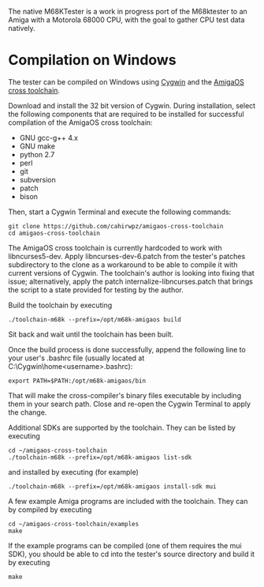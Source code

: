 The native M68KTester is a work in progress port of the M68ktester to an Amiga
with a Motorola 68000 CPU, with the goal to gather CPU test data natively.

Compilation on Windows
======================

The tester can be compiled on Windows using [Cygwin](https://www.cygwin.com/) and
the [AmigaOS cross toolchain](https://github.com/cahirwpz/amigaos-cross-toolchain/).

Download and install the 32 bit version of Cygwin. During installation, select the following
components that are required to be installed for successful compilation of the AmigaOS cross
toolchain:
- GNU gcc-g++ 4.x
- GNU make
- python 2.7
- perl
- git
- subversion
- patch
- bison

Then, start a Cygwin Terminal and execute the following commands:

	git clone https://github.com/cahirwpz/amigaos-cross-toolchain
    cd amigaos-cross-toolchain

The AmigaOS cross toolchain is currently hardcoded to work with libncurses5-dev.
Apply libncurses-dev-6.patch from the tester's patches subdirectory to the clone
as a workaround to be able to compile it with current versions of Cygwin. The
toolchain's author is looking into fixing that issue; alternatively, apply the
patch internalize-libncurses.patch that brings the script to a state provided
for testing by the author.

Build the toolchain by executing

    ./toolchain-m68k --prefix=/opt/m68k-amigaos build

Sit back and wait until the toolchain has been built. 

Once the build process is done successfully, append the following line to your
user's .bashrc file (usually located at C:\Cygwin\home\<username>\.bashrc):

    export PATH=$PATH:/opt/m68k-amigaos/bin
    
That will make the cross-compiler's binary files executable by including them in
your search path. Close and re-open the Cygwin Terminal to apply the change.
    
Additional SDKs are supported by the toolchain. They can be listed by executing

    cd ~/amigaos-cross-toolchain
    ./toolchain-m68k --prefix=/opt/m68k-amigaos list-sdk

and installed by executing (for example)

    ./toolchain-m68k --prefix=/opt/m68k-amigaos install-sdk mui

A few example Amiga programs are included with the toolchain. They can by compiled
by executing

    cd ~/amigaos-cross-toolchain/examples
    make

If the example programs can be compiled (one of them requires the mui SDK), you
should be able to cd into the tester's source directory and build it by executing

    make